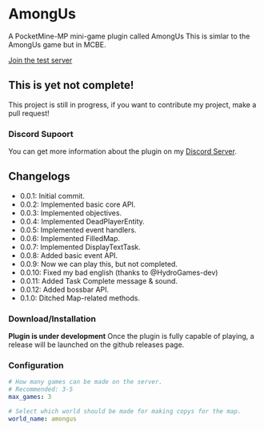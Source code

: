 # AmongUs

A PocketMine-MP mini-game plugin called AmongUs
This is simlar to the AmongUs game but in MCBE.

<a href="minecraft:?addExternalServer=AmongUs|test.alvin0319.ml:25578">Join the test server</a>

<a class="btn btn-primary mx-1 my-1" href="minecraft://?addExternalServer=Ownage Network ★ BIG UPDATES ★|OwnagePE.com:19132" title="Connect"><i class="fa fa-gamepad fa-fw" aria-hidden="true"></i></a>

## This is yet not complete!

This project is still in progress, if you want to contribute my project, make a pull request!

### Discord Supoort 

You can get more information about the plugin on my [Discord Server](https://discord.gg/Py2vSwg3B3).

## Changelogs

- 0.0.1: Initial commit.
- 0.0.2: Implemented basic core API.
- 0.0.3: Implemented objectives.
- 0.0.4: Implemented DeadPlayerEntity.
- 0.0.5: Implemented event handlers.
- 0.0.6: Implemented FilledMap.
- 0.0.7: Implemented DisplayTextTask.
- 0.0.8: Added basic event API.
- 0.0.9: Now we can play this, but not completed.
- 0.0.10: Fixed my bad english (thanks to @HydroGames-dev)
- 0.0.11: Added Task Complete message & sound.
- 0.0.12: Added bossbar API.
- 0.1.0: Ditched Map-related methods.

### Download/Installation

**Plugin is under development**
Once the plugin is fully capable of playing, a release will be launched on the github releases page.

### Configuration

```yaml
# How many games can be made on the server.
# Recommended: 3-5
max_games: 3

# Select which world should be made for making copys for the map.
world_name: amongus
